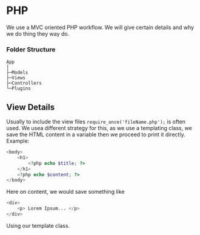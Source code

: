 # PHP

We use a MVC oriented PHP workflow. We will give certain details and why we do thing they way do.

### Folder Structure
```
App
│
├─Models
├─Views
├─Controllers
└─Plugins
```


## View Details

Usually to include the view files `require_once('fileName.php');` is often used.
We usea  different strategy for this, as we use a templating class, we save the HTML content
in a variable then we proceed to print it directly. Example:

```PHP
<body>
    <h1>
        <?php echo $title; ?>
    </h1>
    <?php echo $content; ?>
</body>
```

Here on content, we would save something like

```PHP
<div>
    <p> Lorem Ipsum... </p>
</div>
```

Using our template class.